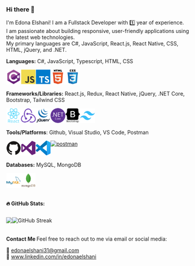 
### Hi there 👋

I'm Edona Elshani!
I am a Fullstack Developer with :one: year of experience. 
</br>
I am passionate about building responsive, user-friendly applications using the latest web technologies. </br>
My primary languages are  C#, JavaScript, React.js, React Native, CSS, HTML, jQuery, and .NET.


<strong>Languages:</strong> C#, JavaScript, Typescript, HTML, CSS
<div style="display:flex;">
<a href="#" rel="nofollow"> 
  <img src="https://raw.githubusercontent.com/devicons/devicon/master/icons/csharp/csharp-original.svg" alt="C#" width="40" height="40" style="max-width: 100%;"> </a>
<a href="https://developer.mozilla.org/en-US/docs/Web/JavaScript" rel="nofollow"> 
  <img src="https://raw.githubusercontent.com/devicons/devicon/master/icons/javascript/javascript-original.svg" alt="javascript" width="40" height="40" style="max-width: 100%;"> </a>
  <a href="https://www.typescriptlang.org/" rel="nofollow"> 
    <img src="https://raw.githubusercontent.com/devicons/devicon/master/icons/typescript/typescript-original.svg" alt="typescript" width="40" height="40" style="max-width: 100%;"> 
  </a>
<a href="https://www.w3.org/html/" rel="nofollow"> 
  <img src="https://raw.githubusercontent.com/devicons/devicon/master/icons/html5/html5-original-wordmark.svg" alt="html5" width="40" height="40" style="max-width: 100%;">
  </a>
  <a href="https://www.w3schools.com/css/" rel="nofollow"> 
    <img src="https://raw.githubusercontent.com/devicons/devicon/master/icons/css3/css3-original-wordmark.svg" alt="css3" width="40" height="40" style="max-width: 100%;"> 
  </a>
  </div>

<strong> Frameworks/Libraries:</strong> React.js, Redux, React Native, jQuery, .NET Core, Bootstrap, Tailwind CSS
<div style="display:flex;">
  <a href="https://reactjs.org/" rel="nofollow"> <img src="https://raw.githubusercontent.com/devicons/devicon/master/icons/react/react-original-wordmark.svg" alt="react" width="40" height="40" style="max-width: 100%;"> </a>
  <a href="https://redux.js.org" rel="nofollow"> <img src="https://raw.githubusercontent.com/devicons/devicon/master/icons/redux/redux-original.svg" alt="redux" width="40" height="40" style="max-width: 100%;"> </a>
    <a href="https://redux.js.org" rel="nofollow"> <img src="https://raw.githubusercontent.com/devicons/devicon/master/icons/jquery/jquery-original-wordmark.svg" alt="jQuery" width="40" height="40" style="max-width: 100%;"> </a>
    <a href="#"> <img src="https://raw.githubusercontent.com/devicons/devicon/master/icons/dotnetcore/dotnetcore-original.svg" alt=".NET" width="40" height="40" style="max-width: 100%;"> </a>
      <a href="https://getbootstrap.com" rel="nofollow"> <img src="https://raw.githubusercontent.com/devicons/devicon/master/icons/bootstrap/bootstrap-plain-wordmark.svg" alt="bootstrap" width="40" height="40" style="max-width: 100%;"> </a>
  </a>
    <a href="#" rel="nofollow"> <img src="https://raw.githubusercontent.com/devicons/devicon/master/icons/tailwindcss/tailwindcss-plain.svg" alt="Tailwind" width="40" height="40" style="max-width: 100%;"> </a>
  </a>
  </div>

<strong>Tools/Platforms</strong>: Github, Visual Studio, VS Code, Postman
<div style="display:flex;">
  <a href="#" rel="nofollow"> 
  <img src="https://raw.githubusercontent.com/devicons/devicon/master/icons/github/github-original.svg" alt="github" width="40" height="40" style="max-width: 100%;"> 
  </a>
  <a href="#" rel="nofollow"> 
  <img src="https://raw.githubusercontent.com/devicons/devicon/master/icons/visualstudio/visualstudio-plain.svg" alt="Visual Studio" width="40" height="40" style="max-width: 100%;"> 
  </a>
   <a href="#" rel="nofollow"> 
  <img src="https://raw.githubusercontent.com/devicons/devicon/1119b9f84c0290e0f0b38982099a2bd027a48bf1/icons/vscode/vscode-original.svg" alt="VS Code" width="40" height="40" style="max-width: 100%;"> 
  </a>
  <a href="https://postman.com" rel="nofollow"> 
  <img src="https://camo.githubusercontent.com/93b32389bf746009ca2370de7fe06c3b5146f4c99d99df65994f9ced0ba41685/68747470733a2f2f7777772e766563746f726c6f676f2e7a6f6e652f6c6f676f732f676574706f73746d616e2f676574706f73746d616e2d69636f6e2e737667" alt="postman" width="40" height="40" data-canonical-src="https://www.vectorlogo.zone/logos/getpostman/getpostman-icon.svg" style="max-width: 100%;"> 
  </a>
  </div>
  
<strong> Databases:</strong> MySQL, MongoDB
<div style="display:flex;">
  <a href="https://www.mysql.com/" rel="nofollow"> <img src="https://raw.githubusercontent.com/devicons/devicon/master/icons/mysql/mysql-original-wordmark.svg" alt="mysql" width="40" height="40" style="max-width: 100%;"> </a>
<a href="https://www.mongodb.com/" rel="nofollow"> <img src="https://raw.githubusercontent.com/devicons/devicon/master/icons/mongodb/mongodb-original-wordmark.svg" alt="mongodb" width="40" height="40" style="max-width: 100%;"> 
  </a>
  </div>
  </br>
 <strong><p>🔥 GitHub Stats:</p></strong> 
<div style="display:flex;">
<p>
  <img src="https://github-readme-stats.vercel.app/api/top-langs?username=EdonaElshani&show_icons=true&locale=en&layout=compact"/>
  </p>
<p>
  <img src="https://streak-stats.demolab.com/?user=EdonaElshani" alt="GitHub Streak" />
  </p>
</div>
</br>
<strong>Contact Me </strong>
Feel free to reach out to me via email or social media:

📧 edonaelshani31@gmail.com
</br>
🔗 www.linkedin.com/in/edonaelshani

